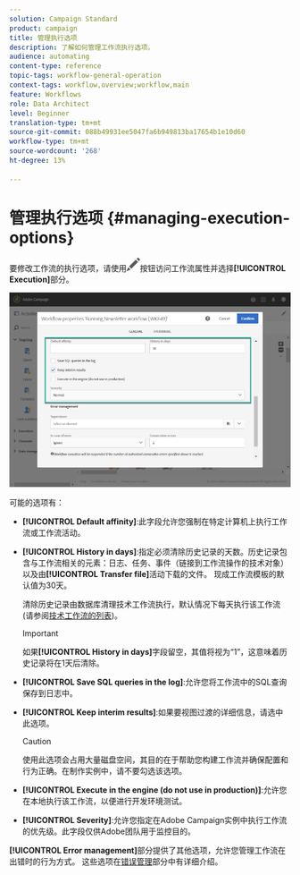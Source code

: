```yaml
---
solution: Campaign Standard
product: campaign
title: 管理执行选项
description: 了解如何管理工作流执行选项。
audience: automating
content-type: reference
topic-tags: workflow-general-operation
context-tags: workflow,overview;workflow,main
feature: Workflows
role: Data Architect
level: Beginner
translation-type: tm+mt
source-git-commit: 088b49931ee5047fa6b949813ba17654b1e10d60
workflow-type: tm+mt
source-wordcount: '268'
ht-degree: 13%

---
```



# 管理执行选项 {#managing-execution-options}

要修改工作流的执行选项，请使用![](assets/edit_darkgrey-24px.png)按钮访问工作流属性并选择&#x200B;**[!UICONTROL Execution]**&#x200B;部分。

![](assets/wkf_execution_6.png)

可能的选项有：

* **[!UICONTROL Default affinity]**:此字段允许您强制在特定计算机上执行工作流或工作流活动。

* **[!UICONTROL History in days]**:指定必须清除历史记录的天数。历史记录包含与工作流相关的元素：日志、任务、事件（链接到工作流操作的技术对象）以及由&#x200B;**[!UICONTROL Transfer file]**&#x200B;活动下载的文件。 现成工作流模板的默认值为30天。

   清除历史记录由数据库清理技术工作流执行，默认情况下每天执行该工作流(请参阅[技术工作流的列表](../../administration/using/technical-workflows.md))。

   >[!IMPORTANT]
   >
   >如果&#x200B;**[!UICONTROL History in days]**&#x200B;字段留空，其值将视为“1”，这意味着历史记录将在1天后清除。

* **[!UICONTROL Save SQL queries in the log]**:允许您将工作流中的SQL查询保存到日志中。

* **[!UICONTROL Keep interim results]**:如果要视图过渡的详细信息，请选中此选项。

   >[!CAUTION]
   >
   >使用此选项会占用大量磁盘空间，其目的在于帮助您构建工作流并确保配置和行为正确。在制作实例中，请不要勾选该选项。

* **[!UICONTROL Execute in the engine (do not use in production)]**:允许您在本地执行该工作流，以便进行开发环境测试。

* **[!UICONTROL Severity]**:允许您指定在Adobe Campaign实例中执行工作流的优先级。此字段仅供Adobe团队用于监控目的。

**[!UICONTROL Error management]**&#x200B;部分提供了其他选项，允许您管理工作流在出错时的行为方式。 这些选项在[错误管理](../../automating/using/monitoring-workflow-execution.md#error-management)部分中有详细介绍。
